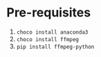 Pre-requisites
==============
1. `choco install anaconda3`
2. `choco install ffmpeg`
3. `pip install ffmpeg-python`